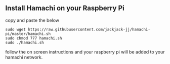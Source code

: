 Install Hamachi on your Raspberry Pi
------------------------

copy and paste the below

```
sudo wget https://raw.githubusercontent.com/jackjack-jj/hamachi-pi/master/hamachi.sh
sudo chmod 777 hamachi.sh
sudo ./hamachi.sh
```


follow the on screen instructions and your raspberry pi will be added to your hamachi network.


